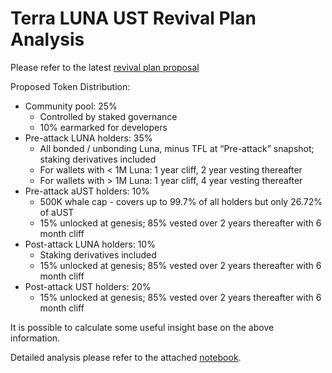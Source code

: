 # Terra LUNA UST Revival Plan Analysis


Please refer to the latest [revival plan proposal](https://agora.terra.money/t/terra-ecosystem-revival-plan-2-updated-and-final/18498)

Proposed Token Distribution:

* Community pool: 25%
    * Controlled by staked governance
    * 10% earmarked for developers
* Pre-attack LUNA holders: 35%
    * All bonded / unbonding Luna, minus TFL at “Pre-attack” snapshot; staking derivatives included
    * For wallets with < 1M Luna: 1 year cliff, 2 year vesting thereafter
    * For wallets with > 1M Luna: 1 year cliff, 4 year vesting thereafter
* Pre-attack aUST holders: 10%
    * 500K whale cap - covers up to 99.7% of all holders but only 26.72% of aUST
    * 15% unlocked at genesis; 85% vested over 2 years thereafter with 6 month cliff
* Post-attack LUNA holders: 10%
    * Staking derivatives included
    * 15% unlocked at genesis; 85% vested over 2 years thereafter with 6 month cliff
* Post-attack UST holders: 20%
    * 15% unlocked at genesis; 85% vested over 2 years thereafter with 6 month cliff

It is possible to calculate some useful insight base on the above information.

Detailed analysis please refer to the attached [notebook](analysis.ipynb).